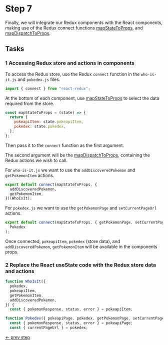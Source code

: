 # Step 7

Finally, we will integrate our Redux components with the React components, making use of the Redux connect functions [mapStateToProps](https://react-redux.js.org/using-react-redux/connect-mapstate), and [mapDispatchToProps](https://react-redux.js.org/using-react-redux/connect-mapdispatch).

## Tasks

### 1 Accessing Redux store and actions in components

To access the Redux store, use the Redux `connect` function in the `who-is-it.js` and `pokedex.js` files.

```js
import { connect } from "react-redux";
```

At the bottom of each component, use [mapStateToProps](https://react-redux.js.org/using-react-redux/connect-mapstate) to select the data required from the store.

```js
const mapStateToProps = (state) => {
  return {
    pokeapiItem: state.pokeapiItem,
    pokedex: state.pokedex,
  };
};
```

Then pass it to the `connect` function as the first argument.

The second argument will be the [mapDispatchToProps](https://react-redux.js.org/using-react-redux/connect-mapdispatch), containing the Redux actions we wish to call.

For `who-is-it.js` we want to use the `addDiscoveredPokemon` and `getPokemonItem` actions.

```js
export default connect(mapStateToProps, {
  addDiscoveredPokemon,
  getPokemonItem,
})(WhoIsIt);
```

For `pokedex.js` we want to use the `getPokemonPage` and `setCurrentPageUrl` actions.

```js
export default connect(mapStateToProps, { getPokemonPage, setCurrentPageUrl })(
  Pokedex
);
```

Once connected, `pokeapiItem`, `pokedex` (store data), and `addDiscoveredPokemon`, `getPokemonItem` will be available in the components props.

### 2 Replace the React useState code with the Redux store data and actions

```js
function WhoIsIt({
  pokedex,
  pokeapiItem,
  getPokemonItem,
  addDiscoveredPokemon,
}) {
  const { pokemonResponse, status, error } = pokeapiItem;
```

```js
function Pokedex({ pokeapiPage, pokedex, getPokemonPage, setCurrentPageUrl }) {
  const { pokemonResponse, status, error } = pokeapiPage;
  const { currentPageUrl } = pokedex;
```

[<- prev step](./step6.md)
